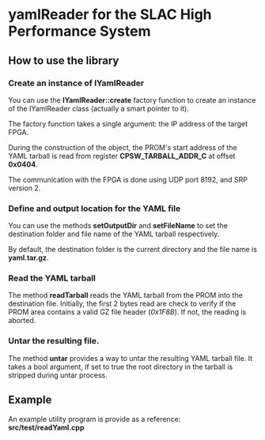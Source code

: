 # yamlReader for the SLAC High Performance System

## How to use the library

### Create an instance of IYamlReader

You can use the **IYamlReader::create** factory function to create an instance of the IYamlReader class (actually a smart pointer to it).

The factory function takes a single argument: the IP address of the target FPGA.

During the construction of the object, the PROM's start address of the YAML tarball is read from register **CPSW_TARBALL_ADDR_C** at offset
**0x0404**.

The communication with the FPGA is done using UDP port 8192, and SRP version 2.

### Define and output location for the YAML file

You can use the methods **setOutputDir** and **setFileName** to set the destination folder and file name of the YAML tarball respectively.

By default, the destination folder is the current directory and the file name is **yaml.tar.gz**.

### Read the YAML tarball

The method **readTarball** reads the YAML tarball from the PROM into the destination file. Initially, the first 2 bytes read are check to
verify if the PROM area contains a valid GZ file header (*0x1F8B*). If not, the reading is aborted.

### Untar the resulting file.

The method **untar** provides a way to untar the resulting YAML tarball file. It takes a bool argument, if set to true the root directory
in the tarball is stripped during untar process.

## Example

An example utility program is provide as a reference: **src/test/readYaml.cpp**